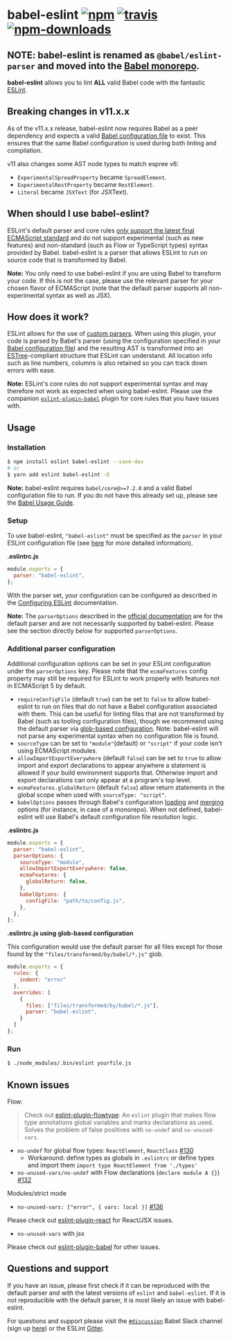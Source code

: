 # babel-eslint [![npm](https://img.shields.io/npm/v/babel-eslint.svg)](https://www.npmjs.com/package/babel-eslint) [![travis](https://img.shields.io/travis/babel/babel-eslint/master.svg)](https://travis-ci.org/babel/babel-eslint) [![npm-downloads](https://img.shields.io/npm/dm/babel-eslint.svg)](https://www.npmjs.com/package/babel-eslint)

## NOTE: babel-eslint is renamed as `@babel/eslint-parser` and moved into the [Babel monorepo](https://github.com/babel/babel/tree/master/eslint/babel-eslint-parser).

**babel-eslint** allows you to lint **ALL** valid Babel code with the fantastic
[ESLint](https://github.com/eslint/eslint).

## Breaking changes in v11.x.x

As of the v11.x.x release, babel-eslint now requires Babel as a peer dependency and expects a valid [Babel configuration file](https://babeljs.io/docs/en/configuration) to exist. This ensures that the same Babel configuration is used during both linting and compilation.

v11 also changes some AST node types to match espree v6:

- `ExperimentalSpreadProperty` became `SpreadElement`.
- `ExperimentalRestProperty` became `RestElement`.
- `Literal` became `JSXText` (for JSXText).

## When should I use babel-eslint?

ESLint's default parser and core rules [only support the latest final ECMAScript standard](https://github.com/eslint/eslint/blob/a675c89573836adaf108a932696b061946abf1e6/README.md#what-about-experimental-features) and do not support experimental (such as new features) and non-standard (such as Flow or TypeScript types) syntax provided by Babel. babel-eslint is a parser that allows ESLint to run on source code that is transformed by Babel.

**Note:** You only need to use babel-eslint if you are using Babel to transform your code. If this is not the case, please use the relevant parser for your chosen flavor of ECMAScript (note that the default parser supports all non-experimental syntax as well as JSX).

## How does it work?

ESLint allows for the use of [custom parsers](https://eslint.org/docs/developer-guide/working-with-custom-parsers). When using this plugin, your code is parsed by Babel's parser (using the configuration specified in your [Babel configuration file](https://babeljs.io/docs/en/configuration)) and the resulting AST is
transformed into an [ESTree](https://github.com/estree/estree)-compliant structure that ESLint can understand. All location info such as line numbers,
columns is also retained so you can track down errors with ease.

**Note:** ESLint's core rules do not support experimental syntax and may therefore not work as expected when using babel-eslint. Please use the companion [`eslint-plugin-babel`](https://github.com/babel/eslint-plugin-babel) plugin for core rules that you have issues with.

## Usage

### Installation

```sh
$ npm install eslint babel-eslint --save-dev
# or
$ yarn add eslint babel-eslint -D
```

**Note:** babel-eslint requires `babel/core@>=7.2.0` and a valid Babel configuration file to run. If you do not have this already set up, please see the [Babel Usage Guide](https://babeljs.io/docs/en/usage).

### Setup

To use babel-eslint, `"babel-eslint"` must be specified as the `parser` in your ESLint configuration file (see [here](https://eslint.org/docs/user-guide/configuring#specifying-parser) for more detailed information).

**.eslintrc.js**

```js
module.exports = {
  parser: "babel-eslint",
};
```

With the parser set, your configuration can be configured as described in the [Configuring ESLint](https://eslint.org/docs/user-guide/configuring) documentation.

**Note:** The `parserOptions` described in the [official documentation](https://eslint.org/docs/user-guide/configuring#specifying-parser-options) are for the default parser and are not necessarily supported by babel-eslint. Please see the section directly below for supported `parserOptions`.

### Additional parser configuration

Additional configuration options can be set in your ESLint configuration under the `parserOptions` key. Please note that the `ecmaFeatures` config property may still be required for ESLint to work properly with features not in ECMAScript 5 by default.

- `requireConfigFile` (default `true`) can be set to `false` to allow babel-eslint to run on files that do not have a Babel configuration associated with them. This can be useful for linting files that are not transformed by Babel (such as tooling configuration files), though we recommend using the default parser via [glob-based configuration](https://eslint.org/docs/user-guide/configuring#configuration-based-on-glob-patterns). Note: babel-eslint will not parse any experimental syntax when no configuration file is found.
- `sourceType` can be set to `"module"`(default) or `"script"` if your code isn't using ECMAScript modules.
- `allowImportExportEverywhere` (default `false`) can be set to `true` to allow import and export declarations to appear anywhere a statement is allowed if your build environment supports that. Otherwise import and export declarations can only appear at a program's top level.
- `ecmaFeatures.globalReturn` (default `false`) allow return statements in the global scope when used with `sourceType: "script"`.
- `babelOptions` passes through Babel's configuration [loading](https://babeljs.io/docs/en/options#config-loading-options) and [merging](https://babeljs.io/docs/en/options#config-merging-options) options (for instance, in case of a monorepo). When not defined, babel-eslint will use Babel's default configuration file resolution logic.

**.eslintrc.js**

```js
module.exports = {
  parser: "babel-eslint",
  parserOptions: {
    sourceType: "module",
    allowImportExportEverywhere: false,
    ecmaFeatures: {
      globalReturn: false,
    },
    babelOptions: {
      configFile: "path/to/config.js",
    },
  },
};
```

**.eslintrc.js using glob-based configuration**

This configuration would use the default parser for all files except for those found by the `"files/transformed/by/babel/*.js"` glob.

```js
module.exports = {
  rules: {
    indent: "error"
  },
  overrides: [
    {
      files: ["files/transformed/by/babel/*.js"],
      parser: "babel-eslint",
    }
  ]
};
```

### Run

```sh
$ ./node_modules/.bin/eslint yourfile.js
```

## Known issues

Flow:

> Check out [eslint-plugin-flowtype](https://github.com/gajus/eslint-plugin-flowtype): An `eslint` plugin that makes flow type annotations global variables and marks declarations as used. Solves the problem of false positives with `no-undef` and `no-unused-vars`.

- `no-undef` for global flow types: `ReactElement`, `ReactClass` [#130](https://github.com/babel/babel-eslint/issues/130#issuecomment-111215076)
  - Workaround: define types as globals in `.eslintrc` or define types and import them `import type ReactElement from './types'`
- `no-unused-vars/no-undef` with Flow declarations (`declare module A {}`) [#132](https://github.com/babel/babel-eslint/issues/132#issuecomment-112815926)

Modules/strict mode

- `no-unused-vars: ["error", { vars: local }]` [#136](https://github.com/babel/babel-eslint/issues/136)

Please check out [eslint-plugin-react](https://github.com/yannickcr/eslint-plugin-react) for React/JSX issues.

- `no-unused-vars` with jsx

Please check out [eslint-plugin-babel](https://github.com/babel/eslint-plugin-babel) for other issues.

## Questions and support

If you have an issue, please first check if it can be reproduced with the default parser and with the latest versions of `eslint` and `babel-eslint`. If it is not reproducible with the default parser, it is most likely an issue with babel-eslint.

For questions and support please visit the [`#discussion`](https://babeljs.slack.com/messages/discussion/) Babel Slack channel (sign up [here](https://github.com/babel/notes/issues/38)) or the ESLint [Gitter](https://gitter.im/eslint/eslint).

